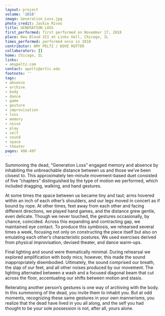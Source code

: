 ```yaml
---
layout: project
volume: '2018'
image: Generation_Loss.jpg
photo_credit: Jackie Rivas
title: GENERATION LOSS
first_performed: first performed on November 17, 2018
place: New Blood XII at Links Hall, Chicago, IL
times_performed: performed once in 2018
contributor: AMY PELTZ / DOVE RUTTER
collaborators: []
home: Chicago, IL
links:
- amypeltz.com
contact: apeltz@artic.edu
footnote: ''
tags:
- absence
- archive
- body
- dance
- game
- gesture
- improvisation
- loss
- memory
- noise
- play
- self
- sound
- space
- theater
pages: 496-497
---
```


Summoning the dead, “Generation Loss” engaged memory and absence by inhabiting the unbreachable distance between us and those we’ve been closest to. This approximately ten-minute movement-based duet consisted of five “chapters” distinguished by the type of motion we performed, which included dragging, walking, and hand gestures.

At some times the space between us became tiny and taut; arms hovered within an inch of each other’s shoulders, and our legs moved in concert as if bound by rope. At other times, feet away from each other and facing different directions, we played hand games, and the distance grew gentle, even delicate. Though we never touched, the gestures occasionally, by chance, coincided. Across this expanding and contracting gap, we maintained eye contact. To produce this symbiosis, we rehearsed several times a week, focusing not only on constructing the piece itself but also on emulating each other’s characteristic postures. We used exercises derived from physical improvisation, devised theater, and dance warm-ups.

Final lighting and sound were thematically minimal. During rehearsal we explored amplification with body mics; however, this made the sound inappropriately disembodied. Ultimately, the sound comprised our breath, the slap of our feet, and all other noises produced by our movement. The lighting alternated between a wash and a focused diagonal beam that cut across the floor, accentuating our shifts between motion and stasis.

Reiterating another person’s gestures is one way of archiving with the body. In this summoning of the dead, you invite them to inhabit you. But at odd moments, recognizing these same gestures in your own mannerisms, you realize that the dead have lived in you all along, and the self you had thought to be your sole possession is not, after all, yours alone.

